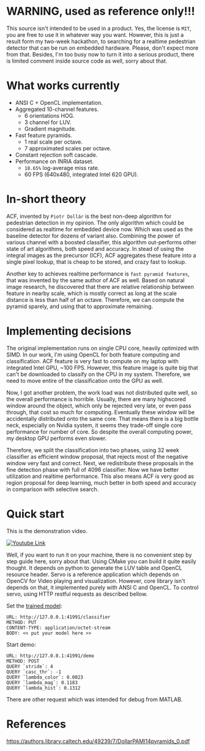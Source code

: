 # WARNING, used as reference only!!!

This source isn't intended to be used in a product. Yes, the license is `MIT`, you are
free to use it in whatever way you want. However, this is just a result form my
two-week hackathon, to searching for a realtime pedestrian detector that can be
run on embedded hardware. Please, don't expect more from that. Besides,  I'm too
busy now to turn it into a serious product, there is limited comment inside source
code as well, sorry about that.

# What works currently

- ANSI C + OpenCL implementation.
- Aggregated 10-channel features.
    - 6 orientations HOG.
    - 3 channel for LUV.
    - Gradient magnitude.
- Fast feature pyramids.
    - 1 real scale per octave.
    - 7 approximated scales per octave.
- Constant rejection soft cascade.
- Performance on INRIA dataset.
    - `18.65%` log-average miss rate.
    - 60 FPS (640x480, integrated Intel 620 GPU).

# In-short theory

ACF, invented by `Piotr Dollár` is the best non-deep algorithm for pedestrian
detection in my opinion. The only algorithm which could be considered as realtime for
embedded device now. Which was used as the baseline detector for dozens of variant
also. Combining the power of various channel with a boosted classifier, this algorithm
out-performs other state of art algorithms, both speed and accuracy. In stead of using
the integral images as the precursor (ICF), ACF aggregates these feature into a single
pixel lookup, that is cheap to be stored, and crazy fast to lookup.

Another key to achieves realtime performance is `fast pyramid features`, that
was invented by the same author of ACF as well. Based on natural image research, he
discovered that there are relative relationship between feature in nearby scale, which
is mostly correct as long at the scale distance is less than half of an octave. Therefore,
we can compute the pyramid sparely, and using that to approximate remaining.

# Implementing decisions

The original implementation runs on single CPU core, heavily optimized with SIMD. In
our work, I'm using OpenCL for both feature computing and classification. ACF feature
is very fast to compute on my laptop with integrated Intel GPU, ~100 FPS. However, this
feature image is quite big that can't be downloaded to classify on the CPU in my system.
Therefore, we need to move entire of the classification onto the GPU as well.

Now, I got another problem, the work load was not distributed quite well, so the overall
performance is horrible. Usually, there are many highscored window around the object,
which only be rejected very late, or even pass through, that cost so much for computing.
Eventually these window will be accidentally distributed onto the same core. That means
there is a big bottle neck, especially on Nvidia system, it seems they trade-off single core
performance for number of core. So despite the overall computing power, my desktop
GPU performs even slower.

Therefore, we split the classification into two phases, using 32 week classifier as efficient
window proposal, that rejects most of the negative window very fast and correct. Next,
we redistribute these proposals in the fine detection phase with full of 4096 classifier. Now
we have better utilization and realtime performance. This also means ACF is very good as
region proposal for deep learning, much better in both speed and accuracy in comparison
with selective search.

# Quick start

This is the demonstration video.

[![Youtube Link](https://img.youtube.com/vi/DNJVN_bm9BM/0.jpg)](https://www.youtube.com/watch?v=DNJVN_bm9BM)

Well, if you want to run it on your machine, there is no convenient step by step guide here,
sorry about that. Using CMake you can build it quite easily thought. It depends on python
to generate the LUV table and OpenCL resource header. Servo is a reference application
which depends on OpenCV for Video playing and visualization. However, core library isn't
depends on that, it implemented purely with ANSI C and OpenCL. To control servo, using
HTTP restful requests as described bellow.

Set the [trained model](https://raw.githubusercontent.com/yakiro-nvg/yapd/master/clf.bin):
```
URL: http://127.0.0.1:41991/classifier
METHOD: PUT
CONTENT-TYPE: application/octet-stream
BODY: << put your model here >>
```

Start demo:
```
URL: http://127.0.0.1:41991/demo
METHOD: POST
QUERY `stride`: 4
QUERY `casc_thr`: -1
QUERY `lambda_color`: 0.0023
QUERY `lambda_mag`: 0.1183
QUERY `lambda_hist`: 0.1312
```

There are other request which was intended for debug from MATLAB.

# References

https://authors.library.caltech.edu/49239/7/DollarPAMI14pyramids_0.pdf

